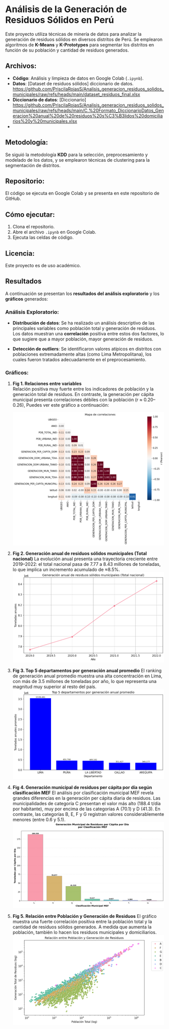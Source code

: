 # Análisis de la Generación de Residuos Sólidos en Perú
Este proyecto utiliza técnicas de minería de datos para analizar la generación de residuos sólidos en diversos distritos de Perú. Se emplearon algoritmos de **K-Means** y **K-Prototypes** para segmentar los distritos en función de su población y cantidad de residuos generados.

## Archivos:
- **Código**: Análisis y limpieza de datos en Google Colab (`.ipynb`).
- **Datos**: [Dataset de residuos sólidos] diccionario de datos. https://github.com/PriscilaRojasS/Analisis_generacion_residuos_solidos_municipales/raw/refs/heads/main/dataset_residuos_final.xlsx
- **Diccionario de datos**: [Diccionario] https://github.com/PriscilaRojasS/Analisis_generacion_residuos_solidos_municipales/raw/refs/heads/main/C.%20Formato_DiccionarioDatos_Generacion%20anual%20de%20residuos%20s%C3%B3lidos%20domiciliarios%20y%20municipales.xlsx
- 
## Metodología:
Se siguió la metodología **KDD** para la selección, preprocesamiento y modelado de los datos, y se emplearon técnicas de clustering para la segmentación de distritos.

## Repositorio:
El código se ejecuta en Google Colab y se presenta en este repositorio de GitHub.

## Cómo ejecutar:
1. Clona el repositorio.
2. Abre el archivo `.ipynb` en Google Colab.
3. Ejecuta las celdas de código.

## Licencia:
Este proyecto es de uso académico.

## Resultados

A continuación se presentan los **resultados del análisis exploratorio** y los **gráficos** generados:

### Análisis Exploratorio:
- **Distribución de datos**: Se ha realizado un análisis descriptivo de las principales variables como población total y generación de residuos. Los datos muestran una **correlación** positiva entre estos dos factores, lo que sugiere que a mayor población, mayor generación de residuos.
  
- **Detección de outliers**: Se identificaron valores atípicos en distritos con poblaciones extremadamente altas (como Lima Metropolitana), los cuales fueron tratados adecuadamente en el preprocesamiento.

### Gráficos:

1. **Fig 1. Relaciones entre variables**  
   Relación positiva muy fuerte entre los indicadores de población y la generación total de residuos.
   En contraste, la generación per cápita municipal presenta correlaciones débiles con la población (r ≈ 0.20–0.26),
   Puedes ver este gráfico a continuación:

   ![Figura1_Relaciones entre variables](https://github.com/PriscilaRojasS/Analisis_generacion_residuos_solidos_municipales/blob/main/Figura1.png?raw=true)

2. **Fig 2. Generación anual de residuos sólidos municipales (Total nacional)**
   La evolución anual presenta una trayectoria creciente entre 2019–2022: el total nacional pasa de 7.77 a 8.43 millones de toneladas, lo que implica un incremento acumulado de ≈8.5%.
   ![Figura2_Genración_anual_residuos](https://github.com/PriscilaRojasS/Analisis_generacion_residuos_solidos_municipales/blob/main/Figura2.png?raw=true)
3.  **Fig 3. Top 5 departamentos por generación anual promedio**
El ranking de generación anual promedio muestra una alta concentración en Lima, con más de 3.5 millones de toneladas por año, lo que representa una magnitud muy superior al resto del país.
   ![Fig 3Top 5 departamentos_generaciónanualpromedio](https://github.com/PriscilaRojasS/Analisis_generacion_residuos_solidos_municipales/blob/main/Figura3.png?raw=true)

4.  **Fig 4. Generación municipal de residuos per cápita por día según clasificación MEF**
   El análisis por clasificación municipal MEF revela grandes diferencias en la generación per cápita diaria de residuos. Las municipalidades de categoría C presentan el valor más alto (188.4 t/día por habitante), muy por encima de las categorías A (70.1) y D (41.3). En contraste, las categorías B, E, F y G registran valores considerablemente menores (entre 0.6 y 5.1).
    ![Fig 4. Generación municipal_residuos](https://github.com/PriscilaRojasS/Analisis_generacion_residuos_solidos_municipales/blob/main/Figura4.png?raw=true)

5.  **Fig 5. Relación entre Población y Generación de Residuos**
   El gráfico muestra una fuerte correlación positiva entre la población total y la cantidad de residuos sólidos generados. A medida que aumenta la población, también lo hacen los residuos municipales y domiciliarios.
    ![Fig 5. Relacion_poblacion_generacionr](https://github.com/PriscilaRojasS/Analisis_generacion_residuos_solidos_municipales/blob/main/Figura5.png?raw=true)

    
    


